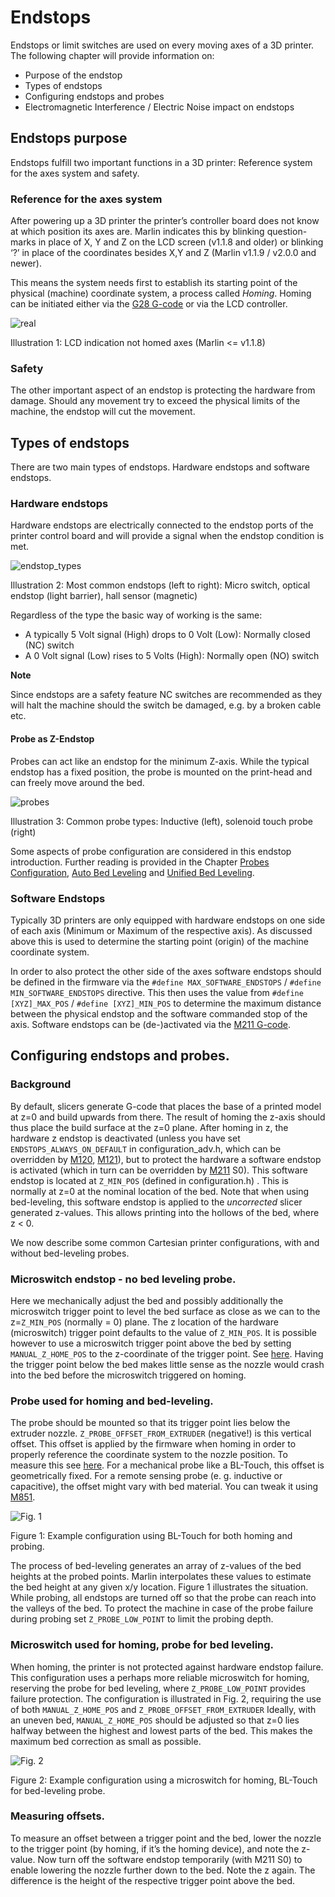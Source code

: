 # Endstops

Endstops or limit switches are used on every moving axes of a 3D printer. The following chapter will provide information on:

* Purpose of the endstop
* Types of endstops
* Configuring endstops and probes
* Electromagnetic Interference / Electric Noise impact on endstops

## Endstops purpose <a id="endstops-purpose"></a>

Endstops fulfill two important functions in a 3D printer: Reference system for the axes system and safety.   


### Reference for the axes system <a id="reference-for-the-axes-system"></a>

After powering up a 3D printer the printer’s controller board does not know at which position its axes are. Marlin indicates this by blinking question-marks in place of X, Y and Z on the LCD screen \(v1.1.8 and older\) or blinking ‘?’ in place of the coordinates besides X,Y and Z \(Marlin v1.1.9 / v2.0.0 and newer\).

This means the system needs first to establish its starting point of the physical \(machine\) coordinate system, a process called _Homing_. Homing can be initiated either via the [G28 G-code](https://marlinfw.org/docs/gcode/G028.html) or via the LCD controller.

![real](https://marlinfw.org/assets/images/docs/hardware/endstops/not_homed.jpg)

Illustration 1: LCD indication not homed axes \(Marlin &lt;= v1.1.8\)

### Safety <a id="safety"></a>

The other important aspect of an endstop is protecting the hardware from damage. Should any movement try to exceed the physical limits of the machine, the endstop will cut the movement.

## Types of endstops <a id="types-of-endstops"></a>

There are two main types of endstops. Hardware endstops and software endstops.

### Hardware endstops <a id="hardware-endstops"></a>

Hardware endstops are electrically connected to the endstop ports of the printer control board and will provide a signal when the endstop condition is met.

![endstop\_types](https://marlinfw.org/assets/images/docs/hardware/endstops/endstop_types.png)

Illustration 2: Most common endstops \(left to right\): Micro switch, optical endstop \(light barrier\), hall sensor \(magnetic\)

Regardless of the type the basic way of working is the same:

* A typically 5 Volt signal \(High\) drops to 0 Volt \(Low\): Normally closed \(NC\) switch
* A 0 Volt signal \(Low\) rises to 5 Volts \(High\): Normally open \(NO\) switch

**Note**

Since endstops are a safety feature NC switches are recommended as they will halt the machine should the switch be damaged, e.g. by a broken cable etc.

#### Probe as Z-Endstop <a id="probe-as-z-endstop"></a>

Probes can act like an endstop for the minimum Z-axis. While the typical endstop has a fixed position, the probe is mounted on the print-head and can freely move around the bed.

![probes](https://marlinfw.org/assets/images/docs/hardware/endstops/probes.png)

Illustration 3: Common probe types: Inductive \(left\), solenoid touch probe \(right\)

Some aspects of probe configuration are considered in this endstop introduction. Further reading is provided in the Chapter [Probes Configuration](https://marlinfw.org/docs/configuration/probes.html), [Auto Bed Leveling](https://marlinfw.org/docs/features/auto_bed_leveling.html) and [Unified Bed Leveling](https://marlinfw.org/docs/features/unified_bed_leveling.html).

### Software Endstops <a id="software-endstops"></a>

Typically 3D printers are only equipped with hardware endstops on one side of each axis \(Minimum or Maximum of the respective axis\). As discussed above this is used to determine the starting point \(origin\) of the machine coordinate system.

In order to also protect the other side of the axes software endstops should be defined in the firmware via the `#define MAX_SOFTWARE_ENDSTOPS` / `#define MIN_SOFTWARE_ENDSTOPS` directive. This then uses the value from `#define [XYZ]_MAX_POS` / `#define [XYZ]_MIN_POS` to determine the maximum distance between the physical endstop and the software commanded stop of the axis. Software endstops can be \(de-\)activated via the [M211 G-code](https://marlinfw.org/docs/gcode/M211.html).

## Configuring endstops and probes. <a id="configuring-endstops-and-probes"></a>

### Background <a id="background"></a>

By default, slicers generate G-code that places the base of a printed model at z=0 and build upwards from there. The result of homing the z-axis should thus place the build surface at the z=0 plane. After homing in z, the hardware z endstop is deactivated \(unless you have set `ENDSTOPS_ALWAYS_ON_DEFAULT` in configuration\_adv.h, which can be overridden by [M120](https://marlinfw.org/docs/gcode/M120.html), [M121](https://marlinfw.org/docs/gcode/M120.html)\), but to protect the hardware a software endstop is activated \(which in turn can be overridden by [M211](https://marlinfw.org/docs/gcode/M211.html) S0\). This software endstop is located at `Z_MIN_POS` \(defined in configuration.h\) . This is normally at z=0 at the nominal location of the bed. Note that when using bed-leveling, this software endstop is applied to the _uncorrected_ slicer generated z-values. This allows printing into the hollows of the bed, where z &lt; 0.

We now describe some common Cartesian printer configurations, with and without bed-leveling probes.

### Microswitch endstop - no bed leveling probe. <a id="microswitch-endstop---no-bed-leveling-probe"></a>

Here we mechanically adjust the bed and possibly additionally the microswitch trigger point to level the bed surface as close as we can to the z=`Z_MIN_POS` \(normally = 0\) plane. The z location of the hardware \(microswitch\) trigger point defaults to the value of `Z_MIN_POS`. It is possible however to use a microswitch trigger point above the bed by setting `MANUAL_Z_HOME_POS` to the z-coordinate of the trigger point. See [here](https://marlinfw.org/docs/hardware/endstops.html#measure_offsets). Having the trigger point below the bed makes little sense as the nozzle would crash into the bed before the microswitch triggered on homing.

### Probe used for homing and bed-leveling. <a id="probe-used-for-homing-and-bed-leveling"></a>

The probe should be mounted so that its trigger point lies below the extruder nozzle. `Z_PROBE_OFFSET_FROM_EXTRUDER` \(negative!\) is this vertical offset. This offset is applied by the firmware when homing in order to properly reference the coordinate system to the nozzle position. To measure this see [here](https://marlinfw.org/docs/hardware/endstops.html#measure_offsets). For a mechanical probe like a BL-Touch, this offset is geometrically fixed. For a remote sensing probe \(e. g. inductive or capacitive\), the offset might vary with bed material. You can tweak it using [M851](https://marlinfw.org/docs/gcode/M851.html).

![Fig. 1](https://marlinfw.org/assets/images/docs/hardware/endstops/bltouchwithbltouch.png)

Figure 1: Example configuration using BL-Touch for both homing and probing.

The process of bed-leveling generates an array of z-values of the bed heights at the probed points. Marlin interpolates these values to estimate the bed height at any given x/y location. Figure 1 illustrates the situation. While probing, all endstops are turned off so that the probe can reach into the valleys of the bed. To protect the machine in case of the probe failure during probing set `Z_PROBE_LOW_POINT` to limit the probing depth.

### Microswitch used for homing, probe for bed leveling. <a id="microswitch-used-for-homing-probe-for-bed-leveling"></a>

When homing, the printer is not protected against hardware endstop failure. This configuration uses a perhaps more reliable microswitch for homing, reserving the probe for bed leveling, where `Z_PROBE_LOW_POINT` provides failure protection. The configuration is illustrated in Fig. 2, requiring the use of both `MANUAL_Z_HOME_POS` and `Z_PROBE_OFFSET_FROM_EXTRUDER` Ideally, with an uneven bed, `MANUAL_Z_HOME_POS` should be adjusted so that z=0 lies halfway between the highest and lowest parts of the bed. This makes the maximum bed correction as small as possible.

![Fig. 2](https://marlinfw.org/assets/images/docs/hardware/endstops/bltouchwithmicroswitch.png)

Figure 2: Example configuration using a microswitch for homing, BL-Touch for bed-leveling probe.

### Measuring offsets. <a id="measuring-offsets"></a>

To measure an offset between a trigger point and the bed, lower the nozzle to the trigger point \(by homing, if it’s the homing device\), and note the z-value. Now turn off the software endstop temporarily \(with M211 S0\) to enable lowering the nozzle further down to the bed. Note the z again. The difference is the height of the respective trigger point above the bed.

